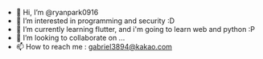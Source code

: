 - 👋 Hi, I’m @ryanpark0916
- 👀 I’m interested in programming and security :D
- 🌱 I’m currently learning flutter, and i'm going to learn web and python :P
- 💞️ I’m looking to collaborate on ...
- 📫 How to reach me : gabriel3894@kakao.com

<!---
ryanpark0916/ryanpark0916 is a ✨ special ✨ repository because its `README.md` (this file) appears on your GitHub profile.
You can click the Preview link to take a look at your changes.
--->
